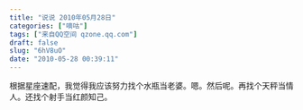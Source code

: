 ```yaml
---
title: "说说 2010年05月28日"
categories: ["嘀咕"]
tags: ["来自QQ空间 qzone.qq.com"]
draft: false
slug: "6hV8uO"
date: "2010-05-28 00:39:11"
---
```


根据星座速配，我觉得我应该努力找个水瓶当老婆。嗯。然后呢。再找个天秤当情人。还找个射手当红颜知己。
